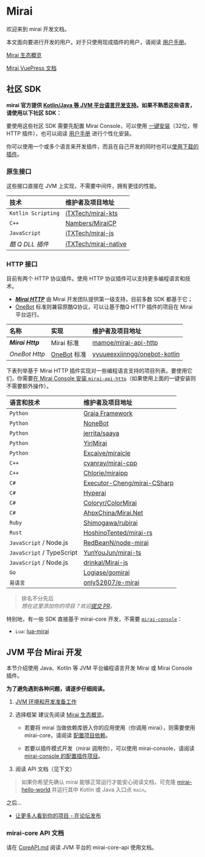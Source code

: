 # Mirai

欢迎来到 mirai 开发文档。

本文面向要进行开发的用户。对于只使用现成插件的用户，请阅读 [用户手册](UserManual.md)。

[Mirai 生态概览](mirai-ecology.md)

[Mirai VuePress 文档](https://docs.mirai.mamoe.net/)

## 社区 SDK

**mirai 官方提供 [Kotlin/Java 等 JVM 平台语言开发支持](#jvm-平台-mirai-开发)。如果不熟悉这些语言，请使用以下社区 SDK：**

要使用这些社区 SDK 需要先配置 Mirai Console，可以使用 [一键安装](https://mirai.mamoe.net/assets/uploads/files/1618372079496-install-20210412.cmd)（32位，带 HTTP 插件），也可以阅读 [用户手册](UserManual.md) 进行个性化安装。

你可以使用一个或多个语言来开发插件，而且在自己开发的同时也可以[使用下载的插件](UserManual.md#下载和安装插件)。

[`mirai-console`]: https://github.com/mamoe/mirai-console

[mamoe/mirai-api-http]: https://github.com/mamoe/mirai-api-http
[iTXTech/mirai-native]: https://github.com/iTXTech/mirai-native
[iTXTech/mirai-js]: https://github.com/iTXTech/mirai-js
[iTXTech/mirai-kts]: https://github.com/iTXTech/mirai-kts
[GraiaProject/Application]: https://github.com/GraiaProject/Application
[NoneBot]: https://github.com/nonebot/nonebot2
[RedBeanN/node-mirai]: https://github.com/RedBeanN/node-mirai
[Logiase/gomirai]: https://github.com/Logiase/gomirai
[cyanray/mirai-cpp]: https://github.com/cyanray/mirai-cpp
[Chlorie/miraipp]: https://github.com/Chlorie/miraipp-template
[Executor-Cheng/mirai-CSharp]: https://github.com/Executor-Cheng/mirai-CSharp
[HoshinoTented/mirai-rs]: https://github.com/HoshinoTented/mirai-rs
[YunYouJun/mirai-ts]: https://github.com/YunYouJun/mirai-ts
[only52607/e-mirai]: https://github.com/only52607/e-mirai
[theGravityLab/ProjHyperai]: https://github.com/theGravityLab/ProjHyperai
[yyuueexxiinngg/onebot-kotlin]: https://github.com/yyuueexxiinngg/onebot-kotlin
[Nambers/MiraiCP]:https://github.com/Nambers/MiraiCP
[drinkal/Mirai-js]:https://github.com/drinkal/Mirai-js
[Coloryr/ColorMirai]: https://github.com/Coloryr/ColorMirai
[AHpxChina/Mirai.Net]: https://github.com/AHpxChina/Mirai.Net
[Shimogawa/rubirai]: https://github.com/Shimogawa/rubirai
[Excaive/miraicle]: https://github.com/Excaive/miraicle

[OneBot]: https://github.com/howmanybots/onebot
[Mirai HTTP]: https://github.com/project-mirai/mirai-api-http
[jerrita/saaya]: https://github.com/jerrita/saaya
[YiriMirai]: https://github.com/YiriMiraiProject/YiriMirai

### 原生接口

这些接口直接在 JVM 上实现，不需要中间件，拥有更佳的性能。

| 技术                | 维护者及项目地址          |
|:-------------------|:-----------------------|
| `Kotlin Scripting` | [iTXTech/mirai-kts]    |
| `C++`              | [Nambers/MiraiCP]      |
| `JavaScript`       | [iTXTech/mirai-js]     |
| *酷 Q DLL 插件*     | [iTXTech/mirai-native] |

### HTTP 接口

目前有两个 HTTP 协议插件。使用 HTTP 协议插件可以支持更多编程语言和技术。

- [***Mirai HTTP***][Mirai HTTP] 由 Mirai 开发团队提供第一级支持，目前多数 SDK 都基于它；
- [OneBot] 标准则兼容原酷Q协议，可以让基于酷Q HTTP 插件的项目在 Mirai 平台运行。

| 名称              | 实现          | 维护者及项目地址                  |
|:-----------------|:-------------|:-------------------------------|
| ***Mirai Http*** | Mirai 标准    | [mamoe/mirai-api-http]         |
| *OneBot Http*    | [OneBot] 标准 | [yyuueexxiinngg/onebot-kotlin] |

下表列举基于 Mirai HTTP 插件实现对一些编程语言支持的项目列表。要使用它们，你需要[在 Mirai Console 安装 `mirai-api-http`](https://github.com/project-mirai/mirai-api-http#%E5%AE%89%E8%A3%85mirai-api-http)（如果使用上面的一键安装则不需要额外操作）。


| 语言和技术                  | 维护者及项目地址                               |
|:--------------------------|:--------------------------------------------|
| `Python`                  | [Graia Framework][GraiaProject/Application] |
| `Python`                  | [NoneBot]                                   |
| `Python`                  | [jerrita/saaya]                             |
| `Python`                  | [YiriMirai]                                 |
| `Python`                  | [Excaive/miraicle]                          |
| `C++`                     | [cyanray/mirai-cpp]                         |
| `C++`                     | [Chlorie/miraipp]                           |
| `C#`                      | [Executor-Cheng/mirai-CSharp]               |
| `C#`                      | [Hyperai][theGravityLab/ProjHyperai]        |
| `C#`                      | [Coloryr/ColorMirai]                        |
| `C#`                      | [AhpxChina/Mirai.Net]                       |
| `Ruby`                    | [Shimogawa/rubirai]                         |
| `Rust`                    | [HoshinoTented/mirai-rs]                    |
| `JavaScript` / Node.js    | [RedBeanN/node-mirai]                       |
| `JavaScript` / TypeScript | [YunYouJun/mirai-ts]                        |
| `JavaScript` / Node.js    | [drinkal/Mirai-js]                          |
| `Go`                      | [Logiase/gomirai]                           |
| `易语言`                   | [only52607/e-mirai]                         |


> 排名不分先后  
> *想在这里添加你的项目？欢迎[提交 PR](https://github.com/mamoe/mirai/edit/dev/docs/README.md)。*

特别地，有一些 SDK 直接基于 mirai-core 开发，不需要 [`mirai-console`]：

- `Lua`: [lua-mirai](https://github.com/only52607/lua-mirai)

## JVM 平台 Mirai 开发

本节介绍使用 Java、Kotlin 等 JVM 平台编程语言开发 Mirai 或 Mirai Console 插件。

**为了避免遇到各种问题，请逐步仔细阅读。**

1. [JVM 环境和开发准备工作](Preparations.md#mirai---preparations)

2. 选择框架
   建议先阅读 [Mirai 生态概览](mirai-ecology.md)。

   - 若要将 mirai 当做依赖库嵌入你的应用使用（你调用 mirai），则需要使用 mirai-core，请阅读 [配置项目依赖](ConfiguringProjects.md)。

   - 若要以插件模式开发（mirai 调用你），可以使用 mirai-console，请阅读 [mirai-console 的配置插件项目](https://github.com/mamoe/mirai-console/blob/master/docs/ConfiguringProjects.md)。

4. 阅读 API 文档（见下文）


> 如果你希望先确认 mirai 能够正常运行才能安心阅读文档，可克隆 [mirai-hello-world](https://github.com/project-mirai/mirai-hello-world) 并运行其中 Kotlin 或 Java 入口点 `main`。


之后...

- [让更多人看到你的项目 - 在论坛发布](https://mirai.mamoe.net/category/6/%E9%A1%B9%E7%9B%AE%E5%8F%91%E5%B8%83)

### mirai-core API 文档

请在 [CoreAPI.md](CoreAPI.md) 阅读 JVM 平台的 mirai-core-api 使用文档。

